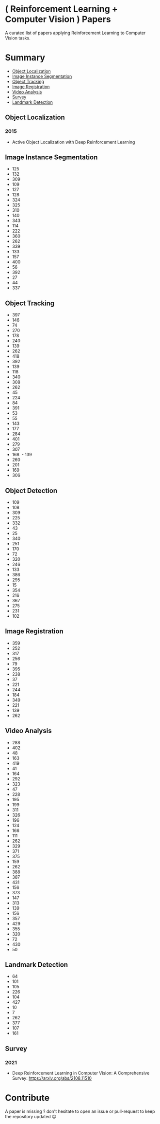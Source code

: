 # ( Reinforcement Learning + Computer Vision ) Papers
A curated list of papers applying Reinforcement Learning to Computer Vision tasks.
# Summary
- [Object Localization](#object-localization)
- [Image Instance Segmentation](#image-instance-segmentation)
- [Object Tracking](#object-tracking)
- [Image Registration](#image-registration)
- [Video Analysis](#video-analysis)
- [Survey](#survey)
- [Landmark Detection](#landmark-detection)


## Object Localization
### 2015
- Active Object Localization with Deep Reinforcement Learning

## Image Instance Segmentation
- 125
- 132
- 309
- 109
- 127
- 128
- 324
- 325
- 310
- 140
- 343
- 114
- 222
- 360
- 262
- 339
- 133
- 157
- 400
- 56
- 392
- 27
- 44
- 337

## Object Tracking
- 397
- 146
- 74
- 270
- 178
- 240
- 139
- 262
- 418
- 392
- 139
- 118
- 340
- 308
- 262
- 45
- 224
- 84
- 391
- 53
- 55
- 143
- 177
- 284
- 401
- 279
- 307
- 168
 - 139
- 260
- 201
- 169
- 306

## Object Detection
- 109
- 108
- 309
- 225
- 332
- 43
- 25
- 340
- 251
- 170
- 72
- 320
- 246
- 133
- 386
- 295
- 15
- 354
- 216
- 367
- 275
- 231
- 102

## Image Registration
- 359
- 252
- 317
- 256
- 79
- 395
- 238
- 37
- 221
- 244
- 184
- 349
- 221
- 139
- 262

## Video Analysis
- 288
- 402
- 48
- 163
- 419
- 41
- 164
- 292
- 323
- 47
- 228
- 195
- 199
- 311
- 326
- 196
- 124
- 166
- 111
- 262
- 329
- 371
- 375
- 159
- 262
- 388
- 387
- 431
- 156
- 373
- 147
- 313
- 139
- 156
- 357
- 429
- 355
- 320
- 72
- 430
- 50

## Landmark Detection
- 64
- 101
- 105
- 226
- 104
- 427
- 10
- 7
- 262
- 377
- 107
- 161

## Survey
### 2021
- Deep Reinforcement Learning in Computer Vision: A Comprehensive Survey: https://arxiv.org/abs/2108.11510


# Contribute
A paper is missing ? don't hesitate to open an issue or pull-request to keep the repository updated 😊

